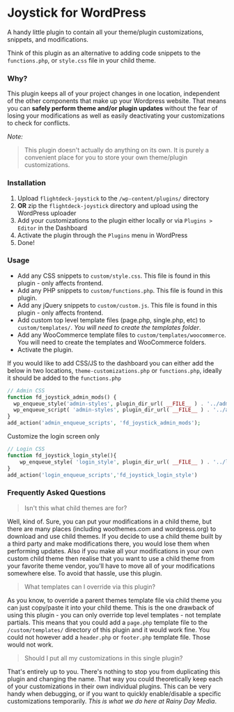 # Joystick for WordPress

A handy little plugin to contain all your theme/plugin customizations, snippets, and modifications.

Think of this plugin as an alternative to adding code snippets to the `functions.php`, or `style.css` file in your child theme.

### Why?

This plugin keeps all of your project changes in one location, independent of the other components that make up your Wordpress website. That means you can **safely perform theme and/or plugin updates** without the fear of losing your modifications as well as easily deactivating your customizations to check for conflicts.

_Note:_

> This plugin doesn't actually do anything on its own. It is purely a convenient place for you to store your own theme/plugin customizations.

### Installation

1. Upload `flightdeck-joystick` to the `/wp-content/plugins/` directory
1. **OR** zip the `flightdeck-joystick` directory and upload using the WordPress uploader
1. Add your customizations to the plugin either locally or via `Plugins > Editor` in the Dashboard
1. Activate the plugin through the `Plugins` menu in WordPress
1. Done!

### Usage

- Add any CSS snippets to `custom/style.css`. This file is found in this plugin - only affects frontend.
- Add any PHP snippets to `custom/functions.php`. This file is found in this plugin.
- Add any jQuery snippets to `custom/custom.js`. This file is found in this plugin - only affects frontend.
- Add custom top level template files (page.php, single.php, etc) to `custom/templates/`. _You will need to create the templates folder_.
- Add any WooCommerce template files to `custom/templates/woocommerce`. You will need to create the templates and WooCommerce folders.
- Activate the plugin.

If you would like to add CSS/JS to the dashboard you can either add the below in two locations, `theme-customizations.php` or `functions.php`, ideally it should be added to the `functions.php`

```php
// Admin CSS
function fd_joystick_admin_mods() {
  wp_enqueue_style('admin-styles', plugin_dir_url( __FILE__ ) . '../admin.css'); // enqueue CSS
  wp_enqueue_script( 'admin-styles', plugin_dir_url( __FILE__ ) . '../admin.js' ); // enqueue JS
}
add_action('admin_enqueue_scripts', 'fd_joystick_admin_mods');
```

Customize the login screen only

```php
// Login CSS
function fd_joystick_login_style(){
    wp_enqueue_style( 'login_style', plugin_dir_url( __FILE__ ) . '../login.css' ); // enqueue CSS
}
add_action('login_enqueue_scripts','fd_joystick_login_style')
```

### Frequently Asked Questions

> Isn't this what child themes are for?

Well, kind of. Sure, you can put your modifications in a child theme, but there are many places (including woothemes.com and wordpress.org) to download and use child themes. If you decide to use a child theme built by a third party and make modifications there, you would lose them when performing updates. Also if you make all your modifications in your own custom child theme then realise that you want to use a child theme from your favorite theme vendor, you'll have to move all of your modifications somewhere else. To avoid that hassle, use this plugin.

> What templates can I override via this plugin?

As you know, to override a parent themes template file via child theme you can just copy/paste it into your child theme. This is the one drawback of using this plugin - you can only override top level templates - not template partials. This means that you could add a `page.php` template file to the `/custom/templates/` directory of this plugin and it would work fine. You could not however add a `header.php` or `footer.php` template file. Those would not work.

> Should I put all my customizations in this single plugin?

That's entirely up to you. There's nothing to stop you from duplicating this plugin and changing the name. That way you could theoretically keep each of your customizations in their own individual plugins. This can be very handy when debugging, or if you want to quickly enable/disable a specific customizations temporarily. _This is what we do here at Rainy Day Media_.

